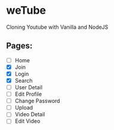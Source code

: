 # weTube

Cloning Youtube with Vanilla and NodeJS

## Pages:

- [ ] Home
- [x] Join 
- [x] Login
- [x] Search
- [ ] User Detail
- [ ] Edit Profile
- [ ] Change Password
- [ ] Upload
- [ ] Video Detail
- [ ] Edit Video
